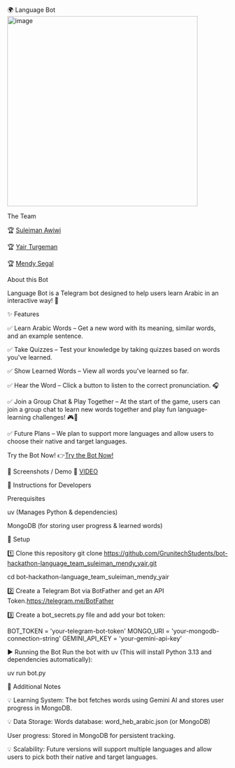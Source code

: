 🌍 Language Bot
<img width="435" alt="image" src="https://github.com/user-attachments/assets/93deeb8e-d9dd-4044-b97b-0ed4efb5da11" />



The Team

🏆 [Suleiman Awiwi](https://github.com/slemanaweiwi) 

🏆 [Yair Turgeman](https://github.com/yair489)

🏆 [Mendy Segal](https://github.com/Mendysegal20)

About this Bot

Language Bot is a Telegram bot designed to help users learn Arabic in an interactive way! 🚀

✨ Features

✅ Learn Arabic Words – Get a new word with its meaning, similar words, and an example sentence.

✅ Take Quizzes – Test your knowledge by taking quizzes based on words you've learned.

✅ Show Learned Words – View all words you've learned so far.

✅ Hear the Word – Click a button to listen to the correct pronunciation. 🎧

✅ Join a Group Chat & Play Together – At the start of the game, users can join a group chat to learn new words together and play fun language-learning challenges! 🎮👥

✅ Future Plans – We plan to support more languages and allow users to choose their native and target languages.

Try the Bot Now!
👉[Try the Bot Now!]((http://t.me/Language_boost_bot))

📸 Screenshots / Demo
🚧 [VIDEO](https://github.com/user-attachments/assets/a95aba67-5626-4956-89b5-671db5ca7d8f)



📢 Instructions for Developers

Prerequisites

uv (Manages Python & dependencies)

MongoDB (for storing user progress & learned words)

🚀 Setup

1️⃣ Clone this repository
git clone  https://github.com/GrunitechStudents/bot-hackathon-language_team_suleiman_mendy_yair.git

cd bot-hackathon-language_team_suleiman_mendy_yair

2️⃣ Create a Telegram Bot via BotFather and get an API Token.https://telegram.me/BotFather

3️⃣ Create a bot_secrets.py file and add your bot token:

BOT_TOKEN = 'your-telegram-bot-token'
MONGO_URI = 'your-mongodb-connection-string'
GEMINI_API_KEY = 'your-gemini-api-key'

▶️ Running the Bot
Run the bot with uv (This will install Python 3.13 and dependencies automatically):

uv run bot.py

📌 Additional Notes

💡 Learning System: The bot fetches words using Gemini AI and stores user progress in MongoDB.

💡 Data Storage:
Words database: word_heb_arabic.json (or MongoDB)

User progress: Stored in MongoDB for persistent tracking.

💡 Scalability: Future versions will support multiple languages and allow users to pick both their native and target languages.
